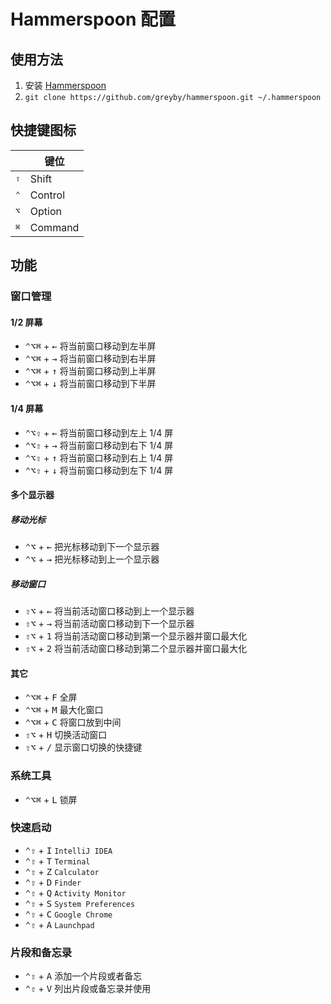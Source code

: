 # Hammerspoon 配置

## 使用方法

1. 安装 [Hammerspoon](http://www.hammerspoon.org/)
2. `git clone https://github.com/greyby/hammerspoon.git ~/.hammerspoon`

## 快捷键图标
|           |  键位           |
| --------- | -------------- |
| <kbd>⇧</kbd> | Shift       |
| <kbd>⌃</kbd> | Control   	 |
| <kbd>⌥</kbd> | Option 		 |
| <kbd>⌘</kbd> | Command   	 |

## 功能

### 窗口管理

#### 1/2 屏幕

* <kbd>⌃</kbd><kbd>⌥</kbd><kbd>⌘</kbd> + <kbd>←</kbd> 将当前窗口移动到左半屏
* <kbd>⌃</kbd><kbd>⌥</kbd><kbd>⌘</kbd> + <kbd>→</kbd> 将当前窗口移动到右半屏
* <kbd>⌃</kbd><kbd>⌥</kbd><kbd>⌘</kbd> + <kbd>↑</kbd> 将当前窗口移动到上半屏
* <kbd>⌃</kbd><kbd>⌥</kbd><kbd>⌘</kbd> + <kbd>↓</kbd>	将当前窗口移动到下半屏

#### 1/4 屏幕

* <kbd>⌃</kbd><kbd>⌥</kbd><kbd>⇧</kbd> + <kbd>←</kbd> 将当前窗口移动到左上 1/4 屏
* <kbd>⌃</kbd><kbd>⌥</kbd><kbd>⇧</kbd> + <kbd>→</kbd> 将当前窗口移动到右下 1/4 屏
* <kbd>⌃</kbd><kbd>⌥</kbd><kbd>⇧</kbd> + <kbd>↑</kbd> 将当前窗口移动到右上 1/4 屏
* <kbd>⌃</kbd><kbd>⌥</kbd><kbd>⇧</kbd> + <kbd>↓</kbd> 将当前窗口移动到左下 1/4 屏

#### 多个显示器

##### 移动光标

* <kbd>⌃</kbd><kbd>⌥</kbd> + <kbd>←</kbd> 把光标移动到下一个显示器
* <kbd>⌃</kbd><kbd>⌥</kbd> + <kbd>→</kbd> 把光标移动到上一个显示器

##### 移动窗口

* <kbd>⇧</kbd><kbd>⌥</kbd> + <kbd>←</kbd> 将当前活动窗口移动到上一个显示器
* <kbd>⇧</kbd><kbd>⌥</kbd> + <kbd>→</kbd> 将当前活动窗口移动到下一个显示器
* <kbd>⇧</kbd><kbd>⌥</kbd> + <kbd>1</kbd> 将当前活动窗口移动到第一个显示器并窗口最大化
* <kbd>⇧</kbd><kbd>⌥</kbd> + <kbd>2</kbd> 将当前活动窗口移动到第二个显示器并窗口最大化


#### 其它

* <kbd>⌃</kbd><kbd>⌥</kbd><kbd>⌘</kbd> + <kbd>F</kbd> 全屏
* <kbd>⌃</kbd><kbd>⌥</kbd><kbd>⌘</kbd> + <kbd>M</kbd> 最大化窗口
* <kbd>⌃</kbd><kbd>⌥</kbd><kbd>⌘</kbd> + <kbd>C</kbd> 将窗口放到中间
* <kbd>⇧</kbd><kbd>⌥</kbd> + <kbd>H</kbd>  切换活动窗口
* <kbd>⇧</kbd><kbd>⌥</kbd> + <kbd>/</kbd>  显示窗口切换的快捷键

### 系统工具

* <kbd>⌃</kbd><kbd>⌥</kbd><kbd>⌘</kbd> + <kbd>L</kbd> 锁屏

### 快速启动

* <kbd>⌃</kbd><kbd>⇧</kbd> + <kbd>I</kbd> `IntelliJ IDEA`
* <kbd>⌃</kbd><kbd>⇧</kbd> + <kbd>T</kbd> `Terminal`
* <kbd>⌃</kbd><kbd>⇧</kbd> + <kbd>Z</kbd> `Calculator`
* <kbd>⌃</kbd><kbd>⇧</kbd> + <kbd>D</kbd> `Finder`
* <kbd>⌃</kbd><kbd>⇧</kbd> + <kbd>Q</kbd> `Activity Monitor`
* <kbd>⌃</kbd><kbd>⇧</kbd> + <kbd>S</kbd> `System Preferences`
* <kbd>⌃</kbd><kbd>⇧</kbd> + <kbd>C</kbd> `Google Chrome`
* <kbd>⌃</kbd><kbd>⇧</kbd> + <kbd>A</kbd> `Launchpad`

### 片段和备忘录

* <kbd>⌃</kbd><kbd>⇧</kbd> + <kbd>A</kbd> 添加一个片段或者备忘
* <kbd>⌃</kbd><kbd>⇧</kbd> + <kbd>V</kbd> 列出片段或备忘录并使用